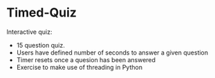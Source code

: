 # Timed-Quiz
Interactive quiz:  
- 15 question quiz.
- Users have defined number of seconds to answer a given question
- Timer resets once a quesion has been answered
- Exercise to make use of threading in Python
